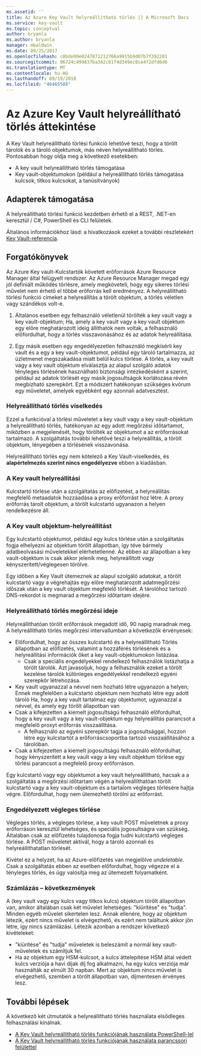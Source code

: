 ```yaml
---
ms.assetid: ''
title: Az Azure Key Vault helyreállítható törlés |} A Microsoft Docs
ms.service: key-vault
ms.topic: conceptual
author: bryanla
ms.author: bryanla
manager: mbaldwin
ms.date: 09/25/2017
ms.openlocfilehash: c8bde99e0247871212766a9915b9d07b7f392201
ms.sourcegitcommit: 06724c499837ba342c81f4d349ec0ce4f2dfd6d6
ms.translationtype: MT
ms.contentlocale: hu-HU
ms.lasthandoff: 09/19/2018
ms.locfileid: "46465588"
---
```

# <a name="azure-key-vault-soft-delete-overview"></a>Az Azure Key Vault helyreállítható törlés áttekintése

A Key Vault helyreállítható törlési funkció lehetővé teszi, hogy a törölt tárolók és a tároló objektumok, más néven helyreállítható törlés. Pontosabban hogy oldja meg a következő esetekben:

- A key vault helyreállítható törlés támogatása
- Key vault-objektumokon (például a helyreállítható törlés támogatása kulcsok, titkos kulcsokat, a tanúsítványok)

## <a name="supporting-interfaces"></a>Adapterek támogatása

A helyreállítható törlési funkció kezdetben érhető el a REST, .NET-en keresztül / C#, PowerShell és CLI felületek.

Általános információkhoz lásd: a hivatkozások ezeket a további részletekért [Key Vault-referencia](https://docs.microsoft.com/azure/key-vault/).

## <a name="scenarios"></a>Forgatókönyvek

Az Azure Key vault-Kulcstartók követett erőforrások Azure Resource Manager által felügyelt rendszer. Az Azure Resource Manager megad egy jól definiált működés törlésre, amely megköveteli, hogy egy sikeres törlési művelet nem érhető el többé erőforrás kell eredményez. A helyreállítható törlési funkció címeket a helyreállítás a törölt objektum, a törlés véletlen vagy szándékos volt-e.

1. Általános esetben egy felhasználó véletlenül törölték a key vault vagy a key vault-objektum; Ha, amely a key vault vagy a key vault objektum egy előre meghatározott ideig állíthatók nem voltak, a felhasználó előfordulhat, hogy a törlés visszavonásához és az adatok helyreállítása.

2. Egy másik esetben egy engedélyezetlen felhasználó megkísérli key vault és a egy a key vault-objektumot, például egy tároló tartalmazza, az üzletmenet megszakadása miatt belül kulcs törlése. A törlés, a key vault vagy a key vault objektum elválasztja az alapul szolgáló adatok tényleges törlésének használható biztonsági intézkedésként a szerint, például az adatok törlését egy másik jogosultságok korlátozása révén megbízható szerepkört. Ezt a módszert hatékonyan szükséges kvórum egy műveletet, amelyek egyébként egy azonnali adatvesztést.

### <a name="soft-delete-behavior"></a>Helyreállítható törlés viselkedés

Ezzel a funkcióval a törlési műveletet a key vault vagy a key vault-objektum a helyreállítható törlés, hatékonyan az egy adott megőrzési időtartamot, miközben a megjelenését, hogy törölték az objektumot a az erőforrásokat tartalmazó. A szolgáltatás további lehetővé teszi a helyreállítás, a törölt objektum, lényegében a törlésének visszavonása. 

Helyreállítható törlés egy nem kötelező a Key Vault-viselkedés, és **alapértelmezés szerint nincs engedélyezve** ebben a kiadásban. 

### <a name="key-vault-recovery"></a>A Key vault helyreállítási

Kulcstartó törlése után a szolgáltatás az előfizetést, a helyreállítás megfelelő metaadatok hozzáadása a proxy erőforrást hoz létre. A proxy erőforrás tárolt objektum, a törölt kulcstartó ugyanazon a helyen rendelkezésre áll. 

### <a name="key-vault-object-recovery"></a>A Key vault objektum-helyreállítást

Egy kulcstartó objektumot, például egy kulcs törlése után a szolgáltatás fogja elhelyezni az objektum törölt állapotban, így téve bármely adatbeolvasási műveletekkel elérhetetlenné. Az ebben az állapotban a key vault-objektum is csak akkor jelenik meg, helyreállított vagy kényszerített/véglegesen törölve. 

Egy időben a Key Vault ütemeznek az alapul szolgáló adatokat, a törölt kulcstartó vagy a végrehajtás egy előre meghatározott adatmegőrzési időszak után a key vault objektum megfelelő törlését. A tárolóhoz tartozó DNS-rekordot is megmarad a megőrzési időtartam idejére.

### <a name="soft-delete-retention-period"></a>Helyreállítható törlés megőrzési ideje

Helyreállíthatóan törölt erőforrások megadott idő, 90 napig maradnak meg. A helyreállítható törlés megőrzési intervallumban a következők érvényesek:

- Előfordulhat, hogy az összes kulcstartó és a helyreállítható Törlés állapotban az előfizetés, valamint a hozzáférés törlésének és a helyreállítási információk őket a key vault-objektumokon listázása.
    - Csak a speciális engedélyekkel rendelkező felhasználók listázhatja a törölt tárolók. Azt javasoljuk, hogy a felhasználók ezeket a törölt kezelése tárolók különleges engedélyekkel rendelkező egyéni szerepkör létrehozása.
- Key vault ugyanazzal a névvel nem hozható létre ugyanazon a helyen; Ennek megfelelően a kulcstartó objektum nem hozható létre egy adott tároló Ha, hogy a key vault tartalmaz egy objektumot, ugyanazzal a névvel, és amely egy törölt állapotban van 
- Csak a kifejezetten a kiemelt jogosultságú felhasználó előfordulhat, hogy a key vault vagy a key vault-objektum egy helyreállítás parancsot a megfelelő proxyt erőforrás visszaállítása.
    - A felhasználó az egyéni szerepkör tagja a jogosultsággal, hozzon létre egy kulcstartót a erőforráscsoportba tartozó visszaállításához a tárolóban.
- Csak a kifejezetten a kiemelt jogosultságú felhasználó előfordulhat, hogy kényszerített a key vault vagy a key vault objektum törlése egy törlési parancsot a megfelelő proxy erőforráson.

Egy kulcstartó vagy egy objektumot a key vault helyreállítható, hacsak a a szolgáltatás a megőrzési időtartam végén a helyreállíthatóan törölt kulcstartó vagy a key vault-objektum és a tartalom végleges törlésére hajtja végre. Előfordulhat, hogy nem ütemezhető törölni az erőforrást.

### <a name="permitted-purge"></a>Engedélyezett végleges törlése

Végleges törlés, a végleges törlése, a key vault POST műveletnek a proxy erőforráson keresztül lehetséges, és speciális jogosultságra van szükség. Általában csak az előfizetés tulajdonosa fogja tudni kulcstartó végleges törlése. A POST műveletet aktivál, hogy a tároló azonnali és helyreállíthatatlan törlését. 

Kivétel ez a helyzet, ha az Azure-előfizetés van megjelölve *undeletable*. Csak a szolgáltatás ebben az esetben előfordulhat, hogy végezze el a tényleges törlés, és úgy valósítja meg az ütemezett folyamatként. 

### <a name="billing-implications"></a>Számlázás – következmények

A (key vault vagy egy kulcs vagy titkos kulcs) objektum törölt állapotban van, amikor általában csak két művelet lehetséges: "kiürítése" és "tudja". Minden egyéb művelet sikertelen lesz. Annak ellenére, hogy az objektum létezik, ezért nincs művelet is elvégezhető, és ezért nem találtunk akkor jön létre, így nincs számlázási. Létezik azonban a rendszer következő kivételeket:

- "kiürítése" és "tudja" műveletek is beleszámít a normál key vault-műveletek és számítjuk fel.
- Ha az objektum egy HSM-kulcsot, a kulcs áttelepítése HSM által védett kulcs verziója a havi díjak díj fog alkalmazni, ha egy kulcs verziója már használták az elmúlt 30 napban. Mert az objektum nincs művelet is elvégezhető, szemben a törölt állapotban van, díjmentesen érvényes lesz.

## <a name="next-steps"></a>További lépések

A következő két útmutatók a helyreállítható törlés használata elsődleges felhasználási kínálnak.

- [A Key Vault helyreállítható törlés funkciójának használata PowerShell-lel](key-vault-soft-delete-powershell.md) 
- [A Key Vault helyreállítható törlés funkciójának használata parancssori felülettel](key-vault-soft-delete-cli.md)

